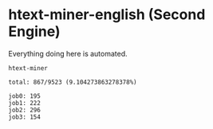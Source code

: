# htext-miner-english (Second Engine)

Everything doing here is automated.

```
htext-miner

total: 867/9523 (9.104273863278378%)

job0: 195
job1: 222
job2: 296
job3: 154
```